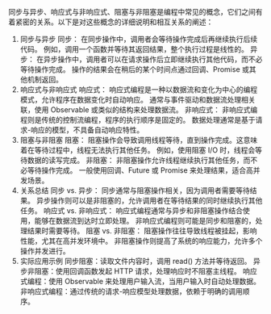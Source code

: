 同步与异步、响应式与非响应式、阻塞与非阻塞是编程中常见的概念，它们之间有着紧密的关系。以下是对这些概念的详细说明和相互关系的阐述：

1. 同步与异步
同步：
在同步操作中，调用者会等待操作完成后再继续执行后续代码。
例如，调用一个函数并等待其返回结果，整个执行过程是线性的。
异步：
在异步操作中，调用者可以在请求操作后立即继续执行其他代码，而不必等待操作完成。
操作的结果会在稍后的某个时间点通过回调、Promise 或其他机制返回。
2. 响应式与非响应式
响应式：
响应式编程是一种以数据流和变化为中心的编程模式，允许程序在数据变化时自动响应。
通常与事件驱动和数据流处理相关联，使用 Observable 或类似的结构来处理数据流。
非响应式：
非响应式编程则是传统的控制流编程，程序的执行顺序是固定的。
数据处理通常是基于请求-响应的模型，不具备自动响应特性。
3. 阻塞与非阻塞
阻塞：
阻塞操作会导致调用线程等待，直到操作完成。这意味着在等待过程中，线程无法执行其他任务。
例如，使用阻塞 I/O 时，线程会等待数据的读写完成。
非阻塞：
非阻塞操作允许线程继续执行其他任务，而不必等待操作完成。
一般使用回调、Future 或 Promise 来处理结果，适合高并发场景。
4. 关系总结
同步 vs. 异步：
同步通常与阻塞操作相关，因为调用者需要等待结果。
异步操作则可以是非阻塞的，允许调用者在等待结果的同时继续执行其他任务。
响应式 vs. 非响应式：
响应式编程通常与异步和非阻塞操作结合使用，能够在数据流到达时立即处理。
非响应式编程则可能是同步和阻塞的，处理结果时需要等待。
阻塞 vs. 非阻塞：
阻塞操作往往导致线程被挂起，影响性能，尤其在高并发环境中。
非阻塞操作则提高了系统的响应能力，允许多个操作并发进行。
5. 实际应用示例
同步阻塞：读取文件内容时，调用 read() 方法并等待返回。
异步非阻塞：使用回调函数发起 HTTP 请求，处理响应时不阻塞主线程。
响应式编程：使用 Observable 来处理用户输入流，当用户输入时自动处理数据。
非响应式编程：通过传统的请求-响应模型处理数据，依赖于明确的调用顺序。
